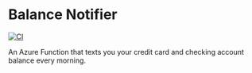 # Balance Notifier

[![CI](https://github.com/adyavanapalli/BalanceNotifier/actions/workflows/ci.yaml/badge.svg?branch=main)](https://github.com/adyavanapalli/BalanceNotifier/actions/workflows/ci.yaml)

An Azure Function that texts you your credit card and checking account balance
every morning.
